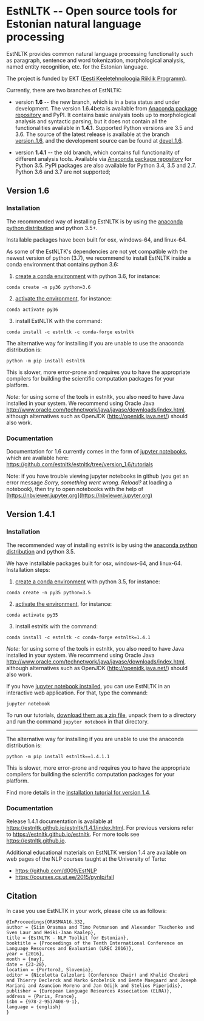 EstNLTK -- Open source tools for Estonian natural language processing
=====================================================================

EstNLTK provides common natural language processing functionality such as paragraph, sentence and word tokenization,
morphological analysis, named entity recognition, etc. for the Estonian language.

The project is funded by EKT ([Eesti Keeletehnoloogia Riiklik Programm](https://www.keeletehnoloogia.ee/)).

Currently, there are two branches of EstNLTK:

* version **1.6** -- the new branch, which is in a beta status and under development. The version 1.6.4beta is available from [Anaconda package repository](https://anaconda.org/estnltk/estnltk) and PyPI. It contains basic analysis tools up to morphological analysis and syntactic parsing, but it does not contain all the functionalities available in **1.4.1**. Supported Python versions are 3.5 and 3.6. The source of the latest release is available at the branch [version_1.6](https://github.com/estnltk/estnltk/tree/version_1.6), and the development source can be found at [devel_1.6](https://github.com/estnltk/estnltk/tree/devel_1.6). 
  
* version **1.4.1** -- the old branch, which contains full functionality of different analysis tools. Available via [Anaconda package repository](https://anaconda.org/estnltk/estnltk/files) for Python 3.5. PyPI packages are also available for Python 3.4, 3.5 and 2.7. Python 3.6 and 3.7 are not supported;

## Version 1.6

### Installation
The recommended way of installing EstNLTK is by using the [anaconda python distribution](https://www.anaconda.com/download) and python 3.5+.

Installable packages have been built for osx, windows-64, and linux-64.

As some of the EstNLTK's dependencies are not yet compatible with the newest version of python (3.7), we recommend to install EstNLTK inside a conda environment that contains python 3.6:

1. [create a conda environment](https://conda.io/projects/conda/en/latest/user-guide/tasks/manage-environments.html#creating-an-environment-with-commands) with python 3.6, for instance:
```
conda create -n py36 python=3.6
```

2. [activate the environment](https://conda.io/projects/conda/en/latest/user-guide/tasks/manage-environments.html#activating-an-environment), for instance:
```
conda activate py36
```

3. install EstNLTK with the command:
```
conda install -c estnltk -c conda-forge estnltk
```

The alternative way for installing if you are unable to use the anaconda distribution is:
```
python -m pip install estnltk
```

This is slower, more error-prone and requires you to have the appropriate compilers for building the scientific computation packages for your platform.

_Note_: for using some of the tools in estnltk, you also need to have Java installed in your system. We recommend using Oracle Java http://www.oracle.com/technetwork/java/javase/downloads/index.html, although alternatives such as OpenJDK (http://openjdk.java.net/) should also work.

### Documentation

Documentation for 1.6 currently comes in the form of [jupyter notebooks](http://jupyter.org), which are available here: https://github.com/estnltk/estnltk/tree/version_1.6/tutorials

Note: if you have trouble viewing jupyter notebooks in github (you get an error message _Sorry, something went wrong. Reload?_ at loading a notebook), then try to open notebooks with the help of [https://nbviewer.jupyter.org](https://nbviewer.jupyter.org)
## Version 1.4.1

### Installation
The recommended way of installing estnltk is by using the [anaconda python distribution](https://www.anaconda.com/download) and python 3.5.

We have installable packages built for osx, windows-64, and linux-64. Installation steps:

1. [create a conda environment](https://conda.io/projects/conda/en/latest/user-guide/tasks/manage-environments.html#creating-an-environment-with-commands) with python 3.5, for instance:
```
conda create -n py35 python=3.5
```

2. [activate the environment](https://conda.io/projects/conda/en/latest/user-guide/tasks/manage-environments.html#activating-an-environment), for instance:
```
conda activate py35
```

3. install estnltk with the command:
```
conda install -c estnltk -c conda-forge estnltk=1.4.1
```

_Note_: for using some of the tools in estnltk, you also need to have Java installed in your system. We recommend using Oracle Java http://www.oracle.com/technetwork/java/javase/downloads/index.html, although alternatives such as OpenJDK (http://openjdk.java.net/) should also work.

If you have [jupyter notebook installed](https://test-jupyter.readthedocs.io/en/rtd-theme/install.html#using-anaconda-and-conda-recommended), you can use EstNLTK in an interactive web application. For that, type the command:

```
jupyter notebook
```

To run our tutorials, [download them as a zip file](https://github.com/estnltk/tutorials/archive/master.zip), unpack them to a directory and run the command `jupyter notebook` in that directory.  

---------

The alternative way for installing if you are unable to use the anaconda distribution is:

`python -m pip install estnltk==1.4.1.1`

This is slower, more error-prone and requires you to have the appropriate compilers for building the scientific computation packages for your platform. 

Find more details in the [installation tutorial for version 1.4](https://estnltk.github.io/estnltk/1.4/tutorials/installation.html).

### Documentation

Release 1.4.1 documentation is available at https://estnltk.github.io/estnltk/1.4.1/index.html.
For previous versions refer to https://estnltk.github.io/estnltk.
For more tools see https://estnltk.github.io.

Additional educational materials on EstNLTK version 1.4 are available on web pages of the NLP courses taught at the University of Tartu:

  * https://github.com/d009/EstNLP
  * https://courses.cs.ut.ee/2015/pynlp/fall

## Citation

In case you use EstNLTK in your work, please cite us as follows:

    @InProceedings{ORASMAA16.332,
    author = {Siim Orasmaa and Timo Petmanson and Alexander Tkachenko and Sven Laur and Heiki-Jaan Kaalep},
    title = {EstNLTK - NLP Toolkit for Estonian},
    booktitle = {Proceedings of the Tenth International Conference on Language Resources and Evaluation (LREC 2016)},
    year = {2016},
    month = {may},
    date = {23-28},
    location = {Portorož, Slovenia},
    editor = {Nicoletta Calzolari (Conference Chair) and Khalid Choukri and Thierry Declerck and Marko Grobelnik and Bente Maegaard and Joseph Mariani and Asuncion Moreno and Jan Odijk and Stelios Piperidis},
    publisher = {European Language Resources Association (ELRA)},
    address = {Paris, France},
    isbn = {978-2-9517408-9-1},
    language = {english}
    }
